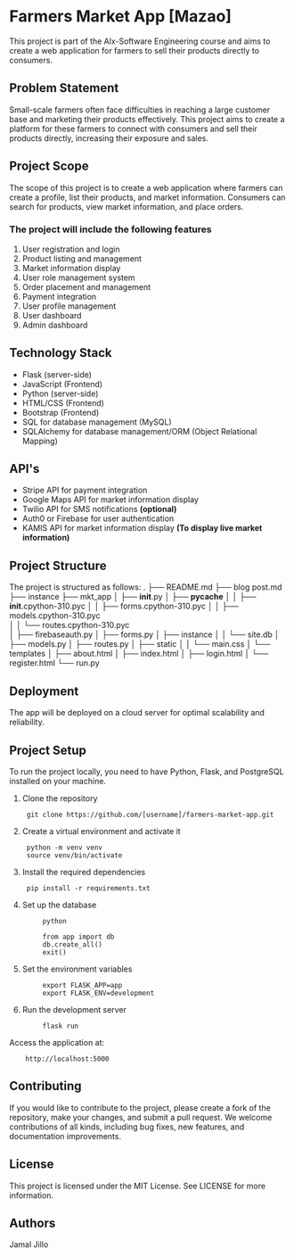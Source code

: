 # Farmers Market App [Mazao]

This project is part of the Alx-Software Engineering course and aims to create a web application for farmers to sell their products directly to consumers.

## Problem Statement

Small-scale farmers often face difficulties in reaching a large customer base and marketing their products effectively. This project aims to create a platform for these farmers to connect with consumers and sell their products directly, increasing their exposure and sales.

## Project Scope

The scope of this project is to create a web application where farmers can create a profile, list their products, and market information. Consumers can search for products, view market information, and place orders.

### The project will include the following features

1. User registration and login
2. Product listing and management
3. Market information display
4. User role management system
5. Order placement and management
6. Payment integration
7. User profile management
8. User dashboard
9. Admin dashboard

## Technology Stack

- Flask (server-side)
- JavaScript (Frontend)
- Python (server-side)
- HTML/CSS (Frontend)
- Bootstrap (Frontend)
- SQL for database management (MySQL)
- SQLAlchemy for database management/ORM (Object Relational Mapping)

## API's

- Stripe API for payment integration
- Google Maps API for market information display
- Twilio API for SMS notifications **(optional)**
- Auth0 or Firebase for user authentication
- KAMIS API for market information display **(To display live market information)**

## Project Structure

The project is structured as follows:
.
├── README.md
├── blog post.md
├── instance
├── mkt_app
│   ├── __init__.py
│   ├── __pycache__
│   │   ├── __init__.cpython-310.pyc
│   │   ├── forms.cpython-310.pyc
│   │   ├── models.cpython-310.pyc  
│   │   └── routes.cpython-310.pyc  
│   ├── firebaseauth.py
│   ├── forms.py
│   ├── instance
│   │   └── site.db
│   ├── models.py
│   ├── routes.py
│   ├── static
│   │   └── main.css
│   └── templates
│       ├── about.html
│       ├── index.html
│       ├── login.html
│       └── register.html
└── run.py

## Deployment

The app will be deployed on a cloud server for optimal scalability and reliability.

## Project Setup

To run the project locally, you need to have Python, Flask, and PostgreSQL installed on your machine.

1. Clone the repository

        git clone https://github.com/[username]/farmers-market-app.git

2. Create a virtual environment and activate it

        python -m venv venv
        source venv/bin/activate

3. Install the required dependencies

        pip install -r requirements.txt

4. Set up the database

            python
    
            from app import db
            db.create_all()
            exit()

5. Set the environment variables

            export FLASK_APP=app
            export FLASK_ENV=development

6. Run the development server

            flask run

Access the application at:

        http://localhost:5000

## Contributing

If you would like to contribute to the project, please create a fork of the repository, make your changes, and submit a pull request. We welcome contributions of all kinds, including bug fixes, new features, and documentation improvements.

## License

This project is licensed under the MIT License. See LICENSE for more information.

## Authors

Jamal Jillo
